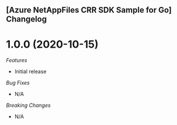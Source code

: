 ## [Azure NetAppFiles CRR SDK Sample for Go] Changelog

<a name="1.0.0"></a>
# 1.0.0 (2020-10-15)

*Features*
* Initial release

*Bug Fixes*
* N/A

*Breaking Changes*
* N/A
